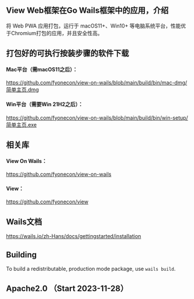 
## View Web框架在Go Wails框架中的应用，介绍
将 Web PWA 应用打包，运行于 macOS11+、Win10+ 等电脑系统平台，性能优于Chromium打包的应用，并且安全性高。

## 打包好的可执行按装步骤的软件下载
#### Mac平台（需macOS11之后）：
https://github.com/fyonecon/view-on-wails/blob/main/build/bin/mac-dmg/简单主页.dmg
#### Win平台（需要Win 21H2之后）：
https://github.com/fyonecon/view-on-wails/blob/main/build/bin/win-setup/简单主页.exe

## 相关库
#### View On Wails：
https://github.com/fyonecon/view-on-wails
#### View：
https://github.com/fyonecon/view

## Wails文档
https://wails.io/zh-Hans/docs/gettingstarted/installation

## Building
To build a redistributable, production mode package, use `wails build`.

## Apache2.0 （Start 2023-11-28）